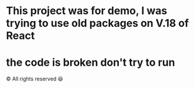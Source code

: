 # This project was for demo, I was trying to use old packages on V.18 of React
# the code is broken don't try to run
© All rights reserved 😆
